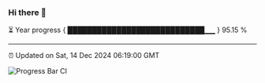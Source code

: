 ### Hi there 👋

⏳ Year progress { ████████████████████████████▁▁ } 95.15 %

---

⏰ Updated on Sat, 14 Dec 2024 06:19:00 GMT

![Progress Bar CI](https://github.com/liununu/liununu/workflows/Progress%20Bar%20CI/badge.svg)
